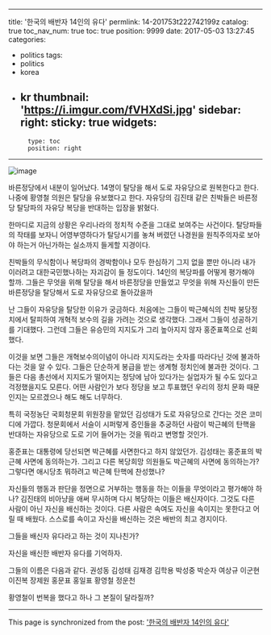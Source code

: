 
---
title: '한국의 배반자 14인의 유다'
permlink: 14-201753t222742199z
catalog: true
toc_nav_num: true
toc: true
position: 9999
date: 2017-05-03 13:27:45
categories:
- politics
tags:
- politics
- korea
- kr
thumbnail: 'https://i.imgur.com/fVHXdSi.jpg'
sidebar:
    right:
        sticky: true
widgets:
    -
        type: toc
        position: right
---


![image](https://i.imgur.com/fVHXdSi.jpg)

바른정당에서 내분이 일어났다. 14명이 탈당을 해서 도로 자유당으로 원복한다고 한다. 나중에 황영철 의원은 탈당을 유보했다고 한다. 자유당의 김진태 같은 친박들은 바른정당 탈당파의 자유당 복당을 반대하는 입장을 밝혔다.

한마디로 지금의 상황은 우리나라의 정치적 수준을 그대로 보여주는 사건이다. 탈당파들의 작태를 보자니 어영부영하다가 탈당시기를 놓쳐 버렸던 나경원을 원칙주의자로 보아야 하는거 아닌가하는 실소까지 들게할 지경이다. 

친박들의 무식함이나 복당파의 경박함이나 모두 한심하기 그지 없을 뿐만 아니라 내가 이러려고 대한국민했나하는 자괴감이 들 정도이다. 14인의 복당파를 어떻게 평가해야 할까. 그들은 무엇을 위해 탈당을 해서 바른정당을 만들었고 무엇을 위해 자신들이 만든 바른정당을 탈당해서 도로 자유당으로 돌아갔을까

난 그들이 자유당을 탈당한 이유가 궁금하다. 처음에는 그들이 박근혜식의 친박 붕당정치에서 탈피하여 개혁적 보수의 길을 가려는 것으로 생각했다. 그래서 그들이 성공하기를 기대했다. 그런데 그들은 유승민의 지지도가 그리 높아지지 않자 홍준표쪽으로 선회했다. 

이것을 보면 그들은 개혁보수의이념이 아니라 지지도라는 숫자를 따라다닌 것에 불과하다는 것을 알 수 있다. 그들은 단순하게 봉급을 받는 생계형 정치인에 불과한 것이다. 그들은 다음 총선에서 지지도가 떨어지는 정당에 남아 있다가는 실업자가 될 수도 있다고 걱정했을지도 모른다. 어떤 사람인가 보다 정당을 보고 투표했던 우리의 정치 문화 때문인지는 모르겠으나 해도 해도 너무하다.

특히 국정농단 국회청문회 위원장을 맡았던 김성태가 도로 자유당으로 간다는 것은 코미디에 가깝다. 청문회에서 서슬이 시퍼렇게 증인들을 추궁하던 사람이 박근혜의 탄핵을 반대하는 자유당으로 도로 기어 들어가는 것을 뭐라고 변명할 것인가. 

홍준표는 대통령에 당선되면 박근혜를 사면한다고 하지 않았던가. 김성태는 홍준표의 박근혜 사면에 동의하는가. 그리고 다른 복당희망 의원들도 박근혜의 사면에 동의하는가? 그렇다면 애시당초 뭐하려고 박근혜 탄핵에 찬성했나? 

자신들의 행동과 판단을 정면으로 거부하는 행동을 하는 이들을 무엇이라고 평가해야 하나? 김진태의 비아냥을 애써 무시하며 다시 복당하는 이들은 배신자이다. 그것도 다른 사람이 아닌 자신을 배신하는 것이다. 다른 사람은 속여도 자신을 속이지는 못한다고 어릴 때 배웠다. 스스로를 속이고 자신을 배신하는 것은 배반의 최고 경지이다.

그들을 배신자 유다라고 하는 것이 지나친가?

자신을 배신한 배반자 유다를 기억하자. 

그들의 이름은 다음과 같다. 
권성동 김성태 김재경 김학용 박성중 박순자 여상규 이군현 이진복 장제원 홍문표 홍일표 황영철 정운천 

황영철이 번복을 했다고 하나 그 본질이 달라질까?

- - -

This page is synchronized from the post: ['한국의 배반자 14인의 유다'](https://steemit.com/@oldstone/14-201753t222742199z)
